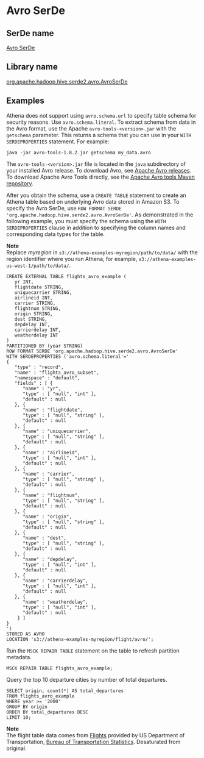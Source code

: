 # Avro SerDe<a name="avro-serde"></a>

## SerDe name<a name="serde-name"></a>

 [Avro SerDe](https://cwiki.apache.org/confluence/display/Hive/AvroSerDe) 

## Library name<a name="library-name"></a>

 [org\.apache\.hadoop\.hive\.serde2\.avro\.AvroSerDe](https://cwiki.apache.org/confluence/display/Hive/AvroSerDe) 

## Examples<a name="examples"></a>

Athena does not support using `avro.schema.url` to specify table schema for security reasons\. Use `avro.schema.literal`\. To extract schema from data in the Avro format, use the Apache `avro-tools-<version>.jar` with the `getschema` parameter\. This returns a schema that you can use in your `WITH SERDEPROPERTIES` statement\. For example:

 `java -jar avro-tools-1.8.2.jar getschema my_data.avro` 

The `avro-tools-<version>.jar` file is located in the `java` subdirectory of your installed Avro release\. To download Avro, see [Apache Avro releases](http://avro.apache.org/releases.html#Download)\. To download Apache Avro Tools directly, see the [Apache Avro tools Maven repository](https://mvnrepository.com/artifact/org.apache.avro/avro-tools)\.

After you obtain the schema, use a `CREATE TABLE` statement to create an Athena table based on underlying Avro data stored in Amazon S3\. To specify the Avro SerDe, use `ROW FORMAT SERDE 'org.apache.hadoop.hive.serde2.avro.AvroSerDe'`\. As demonstrated in the following example, you must specify the schema using the `WITH SERDEPROPERTIES` clause in addition to specifying the column names and corresponding data types for the table\.

**Note**  
Replace *myregion* in `s3://athena-examples-myregion/path/to/data/` with the region identifier where you run Athena, for example, `s3://athena-examples-us-west-1/path/to/data/`\.

```
CREATE EXTERNAL TABLE flights_avro_example (
   yr INT,
   flightdate STRING,
   uniquecarrier STRING,
   airlineid INT,
   carrier STRING,
   flightnum STRING,
   origin STRING,
   dest STRING,
   depdelay INT,
   carrierdelay INT,
   weatherdelay INT
)
PARTITIONED BY (year STRING)
ROW FORMAT SERDE 'org.apache.hadoop.hive.serde2.avro.AvroSerDe'
WITH SERDEPROPERTIES ('avro.schema.literal'='
{
   "type" : "record",
   "name" : "flights_avro_subset",
   "namespace" : "default",
   "fields" : [ {
      "name" : "yr",
      "type" : [ "null", "int" ],
      "default" : null
   }, {
      "name" : "flightdate",
      "type" : [ "null", "string" ],
      "default" : null
   }, {
      "name" : "uniquecarrier",
      "type" : [ "null", "string" ],
      "default" : null
   }, {
      "name" : "airlineid",
      "type" : [ "null", "int" ],
      "default" : null
   }, {
      "name" : "carrier",
      "type" : [ "null", "string" ],
      "default" : null
   }, {
      "name" : "flightnum",
      "type" : [ "null", "string" ],
      "default" : null
   }, {
      "name" : "origin",
      "type" : [ "null", "string" ],
      "default" : null
   }, {
      "name" : "dest",
      "type" : [ "null", "string" ],
      "default" : null
   }, {
      "name" : "depdelay",
      "type" : [ "null", "int" ],
      "default" : null
   }, {
      "name" : "carrierdelay",
      "type" : [ "null", "int" ],
      "default" : null
   }, {
      "name" : "weatherdelay",
      "type" : [ "null", "int" ],
      "default" : null
    } ]
}
')
STORED AS AVRO
LOCATION 's3://athena-examples-myregion/flight/avro/';
```

Run the `MSCK REPAIR TABLE` statement on the table to refresh partition metadata\.

```
MSCK REPAIR TABLE flights_avro_example;
```

Query the top 10 departure cities by number of total departures\.

```
SELECT origin, count(*) AS total_departures
FROM flights_avro_example
WHERE year >= '2000'
GROUP BY origin
ORDER BY total_departures DESC
LIMIT 10;
```

**Note**  
The flight table data comes from [Flights](http://www.transtats.bts.gov/DL_SelectFields.asp?Table_ID=236&amp;DB_Short_Name=On-Time) provided by US Department of Transportation, [Bureau of Transportation Statistics](http://www.transtats.bts.gov/)\. Desaturated from original\.